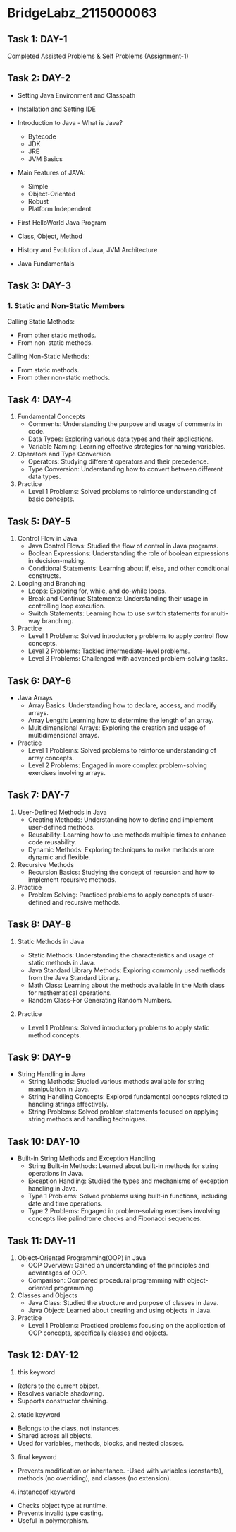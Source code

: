 # BridgeLabz_2115000063


## Task 1: DAY-1
Completed Assisted Problems & Self Problems (Assignment-1)

## Task 2: DAY-2
- Setting Java Environment and Classpath
- Installation and Setting IDE
- Introduction to Java - What is Java?
  - Bytecode
  - JDK
  - JRE
  - JVM Basics
- Main Features of JAVA:
  - Simple
  - Object-Oriented
  - Robust
  - Platform Independent
  
- First HelloWorld Java Program
- Class, Object, Method
- History and Evolution of Java, JVM Architecture
- Java Fundamentals


## Task 3: DAY-3  
### 1. Static and Non-Static Members  
Calling Static Methods:  
- From other static methods.  
- From non-static methods.  

Calling Non-Static Methods:  
- From static methods.  
- From other non-static methods.  


## Task 4: DAY-4
1. Fundamental Concepts
   - Comments: Understanding the purpose and usage of comments in code.
   - Data Types: Exploring various data types and their applications.
   - Variable Naming: Learning effective strategies for naming variables.
2. Operators and Type Conversion
   - Operators: Studying different operators and their precedence.
   - Type Conversion: Understanding how to convert between different data types.
3. Practice
   - Level 1 Problems: Solved problems to reinforce understanding of basic concepts.

 
## Task 5: DAY-5
1. Control Flow in Java
   - Java Control Flows: Studied the flow of control in Java programs.
   - Boolean Expressions: Understanding the role of boolean expressions in decision-making.
   - Conditional Statements: Learning about if, else, and other conditional constructs.
2. Looping and Branching
   - Loops: Exploring for, while, and do-while loops.
   - Break and Continue Statements: Understanding their usage in controlling loop execution.
   - Switch Statements: Learning how to use switch statements for multi-way branching.
3. Practice
   - Level 1 Problems: Solved introductory problems to apply control flow concepts.
   - Level 2 Problems: Tackled intermediate-level problems.
   - Level 3 Problems: Challenged with advanced problem-solving tasks.


## Task 6: DAY-6
- Java Arrays
  - Array Basics: Understanding how to declare, access, and modify arrays.
  - Array Length: Learning how to determine the length of an array.
  - Multidimensional Arrays: Exploring the creation and usage of multidimensional arrays.
- Practice
  - Level 1 Problems: Solved problems to reinforce understanding of array concepts.
  - Level 2 Problems: Engaged in more complex problem-solving exercises involving arrays.

## Task 7: DAY-7
1. User-Defined Methods in Java
   - Creating Methods: Understanding how to define and implement user-defined methods.
   - Reusability: Learning how to use methods multiple times to enhance code reusability.
   - Dynamic Methods: Exploring techniques to make methods more dynamic and flexible.
2. Recursive Methods
   - Recursion Basics: Studying the concept of recursion and how to implement recursive methods.
3. Practice
   - Problem Solving: Practiced problems to apply concepts of user-defined and recursive methods.

## Task 8: DAY-8
1. Static Methods in Java
   - Static Methods: Understanding the characteristics and usage of static methods in Java.
   - Java Standard Library Methods: Exploring commonly used methods from the Java Standard Library.
   - Math Class: Learning about the methods available in the Math class for mathematical operations.
   - Random Class-For Generating Random Numbers.
   

2. Practice
   - Level 1 Problems: Solved introductory problems to apply static method concepts.


## Task 9: DAY-9
- String Handling in Java
  - String Methods: Studied various methods available for string manipulation in Java.
  - String Handling Concepts: Explored fundamental concepts related to handling strings effectively.
  - String Problems: Solved problem statements focused on applying string methods and handling techniques.
## Task 10: DAY-10
- Built-in String Methods and Exception Handling
  - String Built-in Methods: Learned about built-in methods for string operations in Java.
  - Exception Handling: Studied the types and mechanisms of exception handling in Java.
  - Type 1 Problems: Solved problems using built-in functions, including date and time operations.
  - Type 2 Problems: Engaged in problem-solving exercises involving concepts like palindrome checks and Fibonacci sequences.

## Task 11: DAY-11
1. Object-Oriented Programming(OOP) in Java
   - OOP Overview: Gained an understanding of the principles and advantages of OOP.
   - Comparison: Compared procedural programming with object-oriented programming.
2. Classes and Objects
   - Java Class: Studied the structure and purpose of classes in Java.
   - Java Object: Learned about creating and using objects in Java.
3. Practice
   - Level 1 Problems: Practiced problems focusing on the application of OOP concepts, specifically classes and objects.

## Task 12: DAY-12
1. this keyword
  - Refers to the current object.
  - Resolves variable shadowing.
  - Supports constructor chaining.

2. static keyword
  - Belongs to the class, not instances.
  - Shared across all objects.
  - Used for variables, methods, blocks, and nested classes.

3. final keyword
  - Prevents modification or inheritance.
  -Used with variables (constants), methods (no overriding), and classes (no extension).

4. instanceof keyword
  - Checks object type at runtime.
  - Prevents invalid type casting.
  - Useful in polymorphism.

